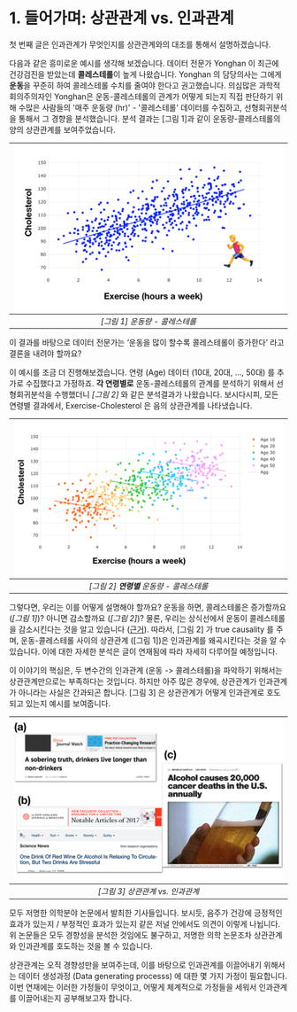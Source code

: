 # 1. 들어가며: 상관관계 vs. 인과관계

첫 번째 글은 인과관계가 무엇인지를 상관관계와의 대조를 통해서 설명하겠습니다. 

다음과 같은 흥미로운 예시를 생각해 보겠습니다. 데이터 전문가 Yonghan 이 최근에 건강검진을 받았는데 **콜레스테롤**이 높게 나왔습니다. Yonghan 의 담당의사는 그에게 **운동**을 꾸준히 하여 콜레스테롤 수치를 줄여야 한다고 권고했습니다. 의심많은 과학적 회의주의자인 Yonghan은 운동-콜레스테롤의 관계가 어떻게 되는지 직접 판단하기 위해 수많은 사람들의 '매주 운동량 (hr)' - '콜레스테롤' 데이터를 수집하고, 선형회귀분석을 통해서 그 경향을 분석했습니다. 분석 결과는 [그림 1]과 같이 운동량-콜레스테롤의 양의 상관관계를 보여주었습니다.   

| ![ex1](Figure/ex1.png)         |
| :--: |
| *[그림 1] 운동량 - 콜레스테롤* |

이 결과를 바탕으로 데이터 전문가는 ‘운동을 많이 할수록 콜레스테롤이 증가한다’ 라고 결론을 내려야 할까요?

이 예시를 조금 더 진행해보겠습니다. 연령 (Age) 데이터 (10대, 20대, …, 50대) 를 추가로 수집했다고 가정하죠. **각 연령별로** 운동-콜레스테롤의 관계를 분석하기 위해서 선형회귀분석을 수행했더니 *[그림 2]* 와 같은 분석결과가 나왔습니다. 보시다시피, 모든 연령별 결과에서, Exercise-Cholesterol 은 음의 상관관계를 나타냈습니다.

| ![ex2](Figure/ex2.png)         |
| :--: |
| *[그림 2] **연령별** 운동량 - 콜레스테롤* |

그렇다면, 우리는 이를 어떻게 설명해야 할까요? 운동을 하면, 콜레스테롤은 증가할까요 (*[그림 1]*)? 아니면 감소할까요 (*[그림 2]*)? 물론, 우리는 상식선에서 운동이 콜레스테롤을 감소시킨다는 것을 알고 있습니다 ([근거](https://www.ahajournals.org/doi/full/10.1161/01.CIR.0000048890.59383.8D)). 따라서, [그림 2] 가 true causality 를 주며, 운동-콜레스테롤 사이의 상관관계 ([그림 1])은 인과관계를 왜곡시킨다는 것을 알 수 있습니다. 이에 대한 자세한 분석은 글이 연재됨에 따라 자세히 다루어질 예정입니다. 

이 이야기의 핵심은, 두 변수간의 인과관계 (운동 -> 콜레스테롤)을 파악하기 위해서는 상관관계만으로는 부족하다는 것입니다. 하지만 아주 많은 경우에, 상관관계가 인과관계가 아니라는 사실은 간과되곤 합니다. [그림 3] 은 상관관계가 어떻게 인과관계로 호도되고 있는지 예시를 보여줍니다. 

| ![ex3](Figure/ex3.png)         |
| :--: |
| *[그림 3] 상관관계 vs. 인과관계* |

모두 저명한 의학분야 논문에서 발최한 기사들입니다. 보시듯, 음주가 건강에 긍정적인 효과가 있는지 / 부정적인 효과가 있는지 같은 저널 안에서도 의견이 이렇게 나뉩니다. 위 논문들은 모두 경향성을 분석한 것임에도 불구하고, 저명한 의학 논문조차 상관관계와 인과관계를 호도하는 것을 볼 수 있습니다. 

상관관계는 오직 경향성만을 보여주는데, 이를 바탕으로 인과관계를 이끌어내기 위해서는 데이터 생성과정 (Data generating processs) 에 대한 몇 가지 가정이 필요합니다. 이번 연재에는 이러한 가정들이 무엇이고, 어떻게 체계적으로 가정들을 세워서 인과관계를 이끌어내는지 공부해보고자 합니다. 













